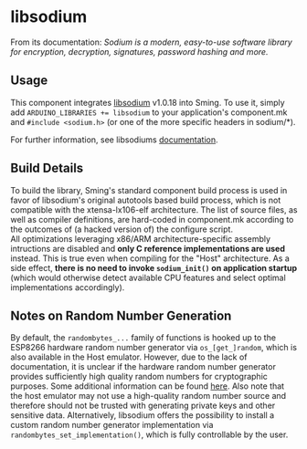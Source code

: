 
# libsodium

From its documentation: *Sodium is a modern, easy-to-use software library for encryption, decryption, signatures, password hashing and more.*

## Usage
This component integrates [libsodium](https://github.com/jedisct1/libsodium) v1.0.18 into Sming. To use it, simply add `ARDUINO_LIBRARIES += libsodium` to your application's component.mk and `#include <sodium.h>` (or one of the more specific headers in sodium/*).

For further information, see libsodiums [documentation](https://libsodium.gitbook.io/doc/).

## Build Details
To build the library, Sming's standard component build process is used in favor of libsodium's original autotools based build process, which is not compatible with the xtensa-lx106-elf architecture. The list of source files, as well as compiler definitions, are hard-coded in component.mk according to the outcomes of (a hacked version of) the configure script.  
All optimizations leveraging x86/ARM architecture-specific assembly intructions are disabled and **only C reference implementations are used** instead. This is true even when compiling for the "Host" architecture.
As a side effect, **there is no need to invoke `sodium_init()` on application startup** (which would otherwise detect available CPU features and select optimal implementations accordingly). 

## Notes on Random Number Generation 
By default, the `randombytes_...` family of  functions is hooked up to the ESP8266 hardware random number generator via `os_[get_]random`, which is also available in the Host emulator. However, due to the lack of documentation, it is unclear if the hardware random number generator provides sufficiently high quality random numbers for cryptographic purposes. Some additional information can be found [here](https://raw.githubusercontent.com/pfalcon/esp8266-re-wiki-mirror/master/Random_Number_Generator.mw). Also note that the host emulator may not use a high-quality random number source and therefore should not be trusted with generating private keys and other sensitive data.
Alternatively, libsodium offers the possibility to install a custom random number generator implementation via `randombytes_set_implementation()`, which is fully controllable by the user.
